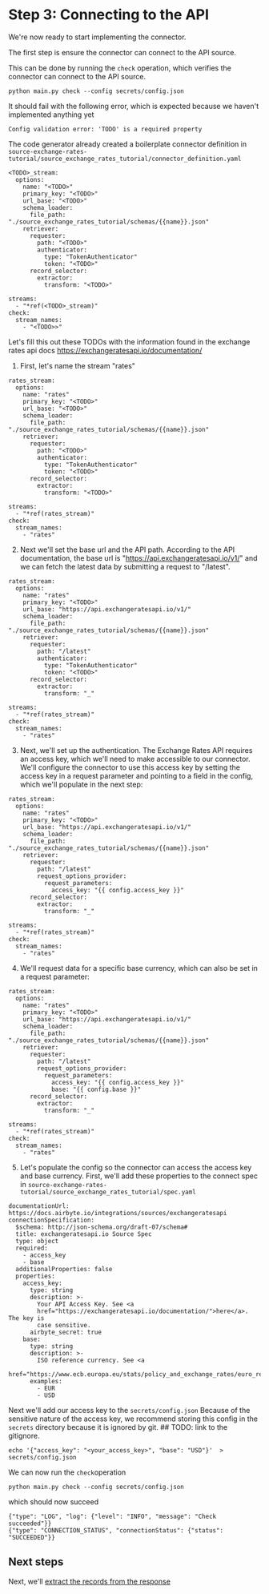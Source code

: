 # Step 3: Connecting to the API

We're now ready to start implementing the connector.


The first step is ensure the connector can connect to the API source.


This can be done by running the `check` operation, which verifies the connector can connect to the API source.
```
python main.py check --config secrets/config.json
```
It should fail with the following error, which is expected because we haven't implemented anything yet
```
Config validation error: 'TODO' is a required property
```

The code generator already created a boilerplate connector definition in  `source-exchange-rates-tutorial/source_exchange_rates_tutorial/connector_definition.yaml`

```
<TODO>_stream:
  options:
    name: "<TODO>"
    primary_key: "<TODO>"
    url_base: "<TODO>"
    schema_loader:
      file_path: "./source_exchange_rates_tutorial/schemas/{{name}}.json"
    retriever:
      requester:
        path: "<TODO>"
        authenticator:
          type: "TokenAuthenticator"
          token: "<TODO>"
      record_selector:
        extractor:
          transform: "<TODO>"

streams:
  - "*ref(<TODO>_stream)"
check:
  stream_names:
    - "<TODO>>"

```

Let's fill this out these TODOs with the information found in the exchange rates api docs https://exchangeratesapi.io/documentation/

1. First, let's name the stream "rates"
```
rates_stream:
  options:
    name: "rates"
    primary_key: "<TODO>"
    url_base: "<TODO>"
    schema_loader:
      file_path: "./source_exchange_rates_tutorial/schemas/{{name}}.json"
    retriever:
      requester:
        path: "<TODO>"
        authenticator:
          type: "TokenAuthenticator"
          token: "<TODO>"
      record_selector:
        extractor:
          transform: "<TODO>"

streams:
  - "*ref(rates_stream)"
check:
  stream_names:
    - "rates"
```

2. Next we'll set the base url and the API path.
According to the API documentation, the base url is "https://api.exchangeratesapi.io/v1/" and we can fetch the latest data by submitting a request to "/latest".
```
rates_stream:
  options:
    name: "rates"
    primary_key: "<TODO>"
    url_base: "https://api.exchangeratesapi.io/v1/"
    schema_loader:
      file_path: "./source_exchange_rates_tutorial/schemas/{{name}}.json"
    retriever:
      requester:
        path: "/latest"
        authenticator:
          type: "TokenAuthenticator"
          token: "<TODO>"
      record_selector:
        extractor:
          transform: "_"

streams:
  - "*ref(rates_stream)"
check:
  stream_names:
    - "rates"
```
3. Next, we'll set up the authentication.
The Exchange Rates API requires an access key, which we'll need to make accessible to our connector.
We'll configure the connector to use this access key by setting the access key in a request parameter and pointing to a field in the config, which we'll populate in the next step:
```
rates_stream:
  options:
    name: "rates"
    primary_key: "<TODO>"
    url_base: "https://api.exchangeratesapi.io/v1/"
    schema_loader:
      file_path: "./source_exchange_rates_tutorial/schemas/{{name}}.json"
    retriever:
      requester:
        path: "/latest"
        request_options_provider:
          request_parameters:
            access_key: "{{ config.access_key }}"
      record_selector:
        extractor:
          transform: "_"

streams:
  - "*ref(rates_stream)"
check:
  stream_names:
    - "rates"
```

4. We'll request data for a specific base currency, which can also be set in a request parameter:
```
rates_stream:
  options:
    name: "rates"
    primary_key: "<TODO>"
    url_base: "https://api.exchangeratesapi.io/v1/"
    schema_loader:
      file_path: "./source_exchange_rates_tutorial/schemas/{{name}}.json"
    retriever:
      requester:
        path: "/latest"
        request_options_provider:
          request_parameters:
            access_key: "{{ config.access_key }}"
            base: "{{ config.base }}"
      record_selector:
        extractor:
          transform: "_"

streams:
  - "*ref(rates_stream)"
check:
  stream_names:
    - "rates"
```
   
5. Let's populate the config so the connector can access the access key and base currency.
First, we'll add these properties to the connect spec in
`source-exchange-rates-tutorial/source_exchange_rates_tutorial/spec.yaml`
```
documentationUrl: https://docs.airbyte.io/integrations/sources/exchangeratesapi
connectionSpecification:
  $schema: http://json-schema.org/draft-07/schema#
  title: exchangeratesapi.io Source Spec
  type: object
  required:
    - access_key
    - base
  additionalProperties: false
  properties:
    access_key:
      type: string
      description: >-
        Your API Access Key. See <a
        href="https://exchangeratesapi.io/documentation/">here</a>. The key is
        case sensitive.
      airbyte_secret: true
    base:
      type: string
      description: >-
        ISO reference currency. See <a
        href="https://www.ecb.europa.eu/stats/policy_and_exchange_rates/euro_reference_exchange_rates/html/index.en.html">here</a>.
      examples:
        - EUR
        - USD
```
Next we'll add our access key to the `secrets/config.json`
Because of the sensitive nature of the access key, we recommend storing this config in the `secrets` directory because it is ignored by git. ## TODO: link to the gitignore.
```
echo '{"access_key": "<your_access_key>", "base": "USD"}'  > secrets/config.json
```



We can now run the `check`operation
```
python main.py check --config secrets/config.json
```
which should now succeed
```
{"type": "LOG", "log": {"level": "INFO", "message": "Check succeeded"}}
{"type": "CONNECTION_STATUS", "connectionStatus": {"status": "SUCCEEDED"}}
```

## Next steps
Next, we'll [extract the records from the response](4-reading-data.md)